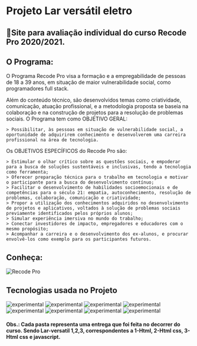 # Projeto Lar versátil eletro
##  📌Site para avaliação individual do curso  Recode Pro 2020/2021. 


## O Programa:

O Programa Recode Pro visa a formação e a empregabilidade de pessoas de 18 a 39 anos, em situação de maior vulnerabilidade social, como programadores full stack.

Além do conteúdo técnico, são desenvolvidos temas como criatividade, comunicação, atuação profissional, e a metodologia proposta se baseia na colaboração e na construção de projetos para a resolução de problemas sociais.
O Programa tem como OBJETIVO GERAL:
 

    > Possibilitar, às pessoas em situação de vulnerabilidade social, a oportunidade de adquirirem conhecimento e desenvolverem uma carreira profissional na área de tecnologia.

Os OBJETIVOS ESPECÍFICOS do Recode Pro são:

    > Estimular o olhar crítico sobre as questões sociais, e empoderar para a busca de soluções sustentáveis e inclusivas, tendo a tecnologia como ferramenta;
    > Oferecer preparação técnica para o trabalho em tecnologia e motivar o participante para a busca do desenvolvimento contínuo;
    > Facilitar o desenvolvimento de habilidades socioemocionais e de competências para o século 21: empatia, autoconhecimento, resolução de problemas, colaboração, comunicação e criatividade;
    > Propor a utilização dos conhecimentos adquiridos no desenvolvimento de projetos e aplicativos, voltados à solução de problemas sociais previamente identificados pelos próprios alunos;
    > Simular experiência imersiva no mundo do trabalho; 
    > Conectar investidores de impacto, empregadores e educadores com o mesmo propósito;
    > Acompanhar a carreira e o desenvolvimento dos ex-alunos, e procurar envolvê-los como exemplo para os participantes futuros.
    
   ## Conheça:
   
   ![Recode Pro](https://www.recodepro.org.br/)



## Tecnologias usada no Projeto

![experimental](https://img.shields.io/static/v1?label=&message=Js&color=yellow)
![experimental](https://img.shields.io/static/v1?label=&message=HTML&color=orange)
![experimental](https://img.shields.io/static/v1?label=&message=Sql&color=red)
![experimental](https://img.shields.io/static/v1?label=&message=Css&color=blue)
![experimental](https://img.shields.io/static/v1?label=&message=Php&color=purple)
![experimental](https://img.shields.io/static/v1?label=&message=Bootstrap&color=violet)
![experimental](https://img.shields.io/static/v1?label=&message=React&color=indigo)
![experimental](https://img.shields.io/static/v1?label=&message=Node&color=green)



#### Obs.: Cada pasta representa uma entrega que foi feita no decorrer do curso. Sendo Lar-versatil 1,2,3, correspondentes a 1-Html, 2-Html css, 3-Html css e javascript.


